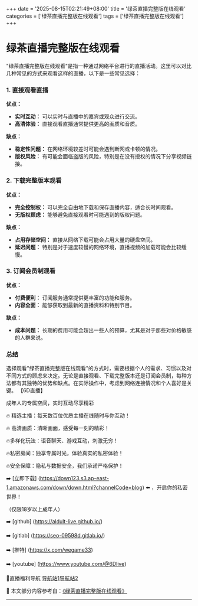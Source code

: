 +++
date = '2025-08-15T02:21:49+08:00'
title = '绿茶直播完整版在线观看'
categories = ['绿茶直播完整版在线观看']
tags = ['绿茶直播完整版在线观看']
+++

# 绿茶直播完整版在线观看

"绿茶直播完整版在线观看"是指一种通过网络平台进行的直播活动。这里可以对比几种常见的方式来观看这样的直播，以下是一些常见选择：

### 1. **直接观看直播**
**优点：**
- **实时互动：** 可以实时与直播中的嘉宾或观众进行交流。
- **高清体验：** 直接观看直播通常提供更高的画质和音质。

**缺点：**
- **稳定性问题：** 在网络环境较差时可能会遇到断网或卡顿的情况。
- **版权风险：** 有可能会面临盗版的风险，特别是在没有授权的情况下分享视频链接。

### 2. **下载完整版本观看**
**优点：**
- **完全控制权：** 可以完全自由地下载和保存直播内容，适合长时间观看。
- **无版权顾虑：** 能够避免直接观看时可能遇到的版权问题。

**缺点：**
- **占用存储空间：** 直接从网络下载可能会占用大量的硬盘空间。
- **延迟问题：** 特别是对于速度较慢的网络环境，直播视频的加载可能会比较缓慢。

### 3. **订阅会员制观看**
**优点：**
- **付费便利：** 订阅服务通常提供更丰富的功能和服务。
- **内容全面：** 能够获取到最新的直播资料和特别节目。

**缺点：**
- **成本问题：** 长期的费用可能会超出一些人的预算，尤其是对于那些对价格敏感的人群来说。

### 总结
选择观看"绿茶直播完整版在线观看"的方式时，需要根据个人的需求、习惯以及对不同方式的顾虑来决定。无论是直接观看、下载完整版本还是订阅会员制，每种方法都有其独特的优势和缺点。在实际操作中，考虑到网络连接情况和个人喜好是关键。
【6D直播】

 成年人的专属空间，实时互动尽享精彩

🔥 精选主播：每天数百位优质主播在线随时与你互动！

🔥 高清画质：清晰画面，感受每一刻的精彩！

🔥多样化玩法：语音聊天、游戏互动，刺激无穷！

🔥私密房间：独享专属时光，体验真实的私密体验！

🔥安全保障：隐私与数据安全，我们承诺严格保护！

➡️ [立即下载] (https://down123.s3.ap-east-1.amazonaws.com/down/down.html?channelCode=blog) ⬅️ ，开启你的私密世界！

 （仅限18岁以上成年人）

➡️ [github] (https://aldult-live.github.io/)

➡️ [gitlab] (https://seo-09598d.gitlab.io/)

➡️ [推特] (https://x.com/wegame33)

➡️ [youtube] (https://www.youtube.com/@6Dlive)

🔞直播福利导航   [导航站1](https://webstack-86085a.gitlab.io/)[导航站2](https://onlygit123-2.github.io/)

📘 本文部分内容参考自：[《绿茶直播完整版在线观看》](https://webstack-hugo-4.pages.dev/)

---
